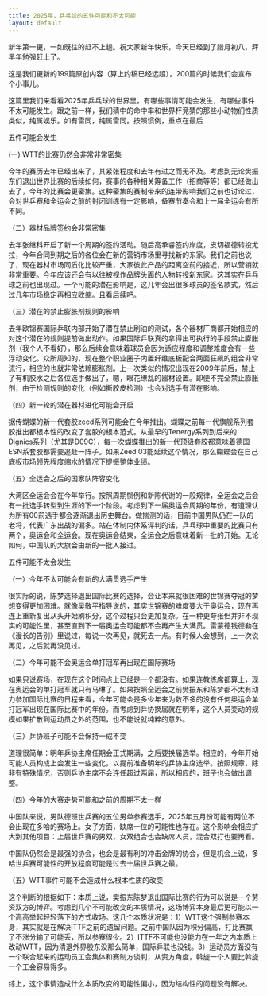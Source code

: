 ```yaml
---
title: 2025年，乒乓球的五件可能和不太可能
layout: default
---
```


新年第一更，一如既往的赶不上趟。祝大家新年快乐，今天已经到了腊月初八，拜早年勉强赶上了。

这是我们更新的199篇原创内容（算上约稿已经远超），200篇的时候我们会宣布个小事儿。

这篇里我们来看看2025年乒乓球的世界里，有哪些事情可能会发生，有哪些事件不太可能发生。跟之前一样，我们猜中的命中率和世界杯竞猜的那些小动物们性质类似，纯属娱乐。如有雷同，纯属雷同。按照惯例，重点在最后

五件可能会发生

(一) WTT的比赛仍然会非常非常密集

今年的赛历去年已经出来了，其紧张程度和去年有过之而无不及。考虑到无论樊振东们退出世界比赛的后续如何，赛事的各种相关筹备工作（招商等等）都已经做出去了，今年的比赛会更密集。这种密集的赛制带来的连带影响我们之前也讨论过，会对世乒赛和全运会之前的封闭训练有一定影响，备赛节奏会和上一届全运会有所不同。

（二）器材品牌签约会非常密集

去年张继科开启了新一个周期的签约活动。随后高承睿签约岸度，皮切福德转投尤拉，今年合同到期之后的各位会在新的营销市场里寻找新的东家。我们之前也说了，现在器材市场同质化比较严重，大家彼此产品的距离空前的接近，所以营销就非常重要。今年应该还会有以往被视作品牌头面的人物转投新东家。这其实在乒乓球之前也出现过。一个可能的潜在影响是，这几年会出很多球员的签名款式，然后过几年市场稳定再相应收缩。且看后续吧。

（三）潜在的禁止膨胀剂规则的影响

去年欧锦赛国际乒联内部开始了潜在禁止刷油的测试，各个器材厂商都开始相应的对这个潜在的规则提前做出动作。如果国际乒联真的拿得出可执行的手段禁止膨胀剂（我个人不看好），那么后续会意味着球员会因为适应程度和调整难度会有一些浮动变化。众所周知的，现在整个职业圈子内置纤维底板配合两面狂飙的组合非常流行，相应的也就非常依赖膨胀剂。上一次类似的情况出现在2009年前后，禁止了有机胶水之后各位选手做出了，嗯，眼花缭乱的器材设置。即便不完全禁止膨胀剂，由于检测规则的变化（例如撕胶皮检测）也会对选手有潜在影响。

（四）新一轮的潜在器材进化可能会开启

据传蝴蝶的新一代套胶zeed系列可能会在今年推出。蝴蝶之前每一代旗舰系列套胶推出都根本性的改变了套胶的根本范式。从最早的Tenergy系列到后来的Dignics系列（尤其是D09C），每一次蝴蝶推出的新一代顶级套胶都意味着德国ESN系套胶都需要追赶一阵子。如果Zeed 03能延续这个情况，那么蝴蝶会在自己底板市场领先程度缩水的情况下提振整体业绩。

（五）全运会之后的国家队阵容变化

大湾区全运会会在今年举行。按照周期惯例和新陈代谢的一般规律，全运会之后会有一批选手转型到生涯的下一个阶段。考虑到下一届奥运会周期的年份，有道理认为所有00前选手都会逐渐退出历史舞台。做揣测的话，目前中国男队仍在一队的老将，代表广东出战的偏多。站在体制内体系评判的话，乒乓球中重要的比赛只有两个，奥运会和全运会。现在奥运会结束，全运会之后意味着新一批的开始。无论如何，中国队的大旗会由新的一批人接过。

五件可能不太会发生

（一）今年不太可能会有新的大满贯选手产生

很实际的说，陈梦选择退出国际比赛的选择，会让本来就很困难的世锦赛夺冠的梦想变得更加困难。就像吴敬平指导说的，其实世锦赛的难度要大于奥运会，现在再连上重新复出从头开始刷积分，这个过程只会更加复杂。在一种更夸张但并非不现实的可能性里，甚至直到下一届奥运会可能都不会再产生大满贯。雷蒙德钱德勒在《漫长的告别》里说过，每说一次再见，就死去一点。有时候人会想到，上一次说再见，之后就再没见过。

（二）今年可能不会奥运会单打冠军再出现在国际赛场

如果只说赛场，在现在这个时间点上已经是一个都没有。如果连教练席都算上，现在奥运会的单打冠军就只有马琳了。如果按照全运会之前樊振东和陈梦都不太有动力参加国际比赛的日程来看，今年可能会是多少年来为数不多的没有任何奥运会单打冠军出现在国际比赛中的年份。而考虑到乒协换届就在明年，这个人员变动的规模如果扩散到运动员之外的范围，也不能说就纯粹的意外。

（三）乒协班子可能不会保持一成不变

道理很简单：明年乒协主席任期会正式期满，之后要换届选举。相应的，今年开始可能人员构成上会发生一些变化，以提前准备明年的乒协主席选举。按照规章，除非有特殊情况，否则乒协主席不会连任超过两届，所以相应的，班子也会做出调整。

（四）今年的大赛走势可能和之前的周期不太一样

中国队来说，男队德班世乒赛的五位男单参赛选手，2025年五月份可能有两位不会出现在多哈的赛场上。女子方面，缺席一位的可能性也存在。这个影响会相应扩大到其他项目：上届世乒赛的男双，女双组合也会缺席人员，混合双打也要再看。

中国队仍然会是最强的协会，也会是最有利的冲击金牌的协会，但是机会上说，多哈世乒赛可能性的开放程度可能是过去十届世乒赛之最。

（五）WTT事件可能不会造成什么根本性质的改变

这个判断的根据如下：本质上说，樊振东陈梦退出国际比赛的行为可以说是一个劳资双方的博弈。考虑到几个不可能改变的本质情况，这场博弈本身最后更可能以一个高高举起轻轻落下的方式收场。这几个本质状况是：1）WTT这个强制参赛本身，其实就是在解决ITTF之前的遗留问题。之前中国队因为积分偏高，打比赛赢了不涨分输了可能丢，所以参赛很少。2）ITTF不可能也没能力在一年之内本质上改动WTT，因为清退外界股东没那么简单，国际乒联也没钱。3）运动员方面没有一个联合起来的运动员工会集体和赛制方谈判，从资方角度，斡旋一个人要比斡旋一个工会容易得多。

综上，这个事情造成什么本质改变的可能性偏小，因为结构性的问题没有解决。